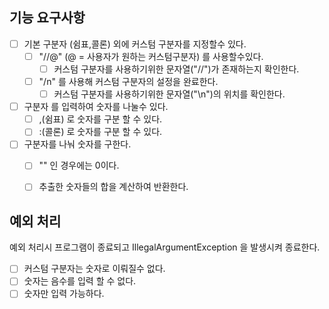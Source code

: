 
## 기능 요구사항

- [ ] 기본 구분자 (쉼표,콜론) 외에 커스텀 구분자를 지정할수 있다.
  - [ ] "//@" (@ = 사용자가 원하는 커스텀구분자) 를 사용할수있다.
    - [ ] 커스텀 구분자를 사용하기위한 문자열("//")가 존재하는지 확인한다.
  - [ ] "/n" 를 사용해 커스텀 구분자의 설정을 완료한다.
    - [ ] 커스텀 구분자를 사용하기위한 문자열("\n")의 위치를 확인한다.

- [ ] 구분자 를 입력하여 숫자를 나눌수 있다.
  - [ ] ,(쉼표) 로 숫자를 구분 할 수 있다.
  - [ ] :(콜론) 로 숫자를 구분 할 수 있다.

- [ ] 구분자를 나눠 숫자를 구한다.
  - [ ] "" 인 경우에는 0이다.
  - [ ] 추출한 숫자들의 합을 계산하여 반환한다.


## 예외 처리
예외 처리시 프로그램이 종료되고 IllegalArgumentException 을 발생시켜 종료한다.

- [ ] 커스텀 구분자는 숫자로 이뤄질수 없다.
- [ ] 숫자는 음수를 입력 할 수 없다.
- [ ] 숫자만 입력 가능하다.